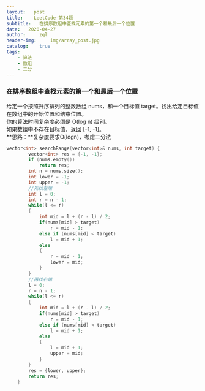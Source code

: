 ```yaml
---
layout:   post
title:    LeetCode-第34题
subtitle:   在排序数组中查找元素的第一个和最后一个位置
date:   2020-04-27
author:     zql
header-img:     img/array_post.jpg
catalog:    true
tags:
    - 算法
    - 数组
    - 二分
---  
```

### 在排序数组中查找元素的第一个和最后一个位置  
给定一个按照升序排列的整数数组 nums，和一个目标值 target。找出给定目标值在数组中的开始位置和结束位置。  
你的算法时间复杂度必须是 O(log n) 级别。  
如果数组中不存在目标值，返回 [-1, -1]。  
**思路：**复杂度要求O(logn)，考虑二分法  
```c++
vector<int> searchRange(vector<int>& nums, int target) {
        vector<int> res = {-1, -1};
        if (nums.empty())
            return res;
        int n = nums.size();
        int lower = -1;
        int upper = -1;
        //先找左端
        int l = 0;
        int r = n - 1;
        while(l <= r)
        {
            int mid = l + (r - l) / 2;
            if(nums[mid] > target)
                r = mid - 1;
            else if (nums[mid] < target)
                l = mid + 1;
            else 
            {
                r = mid - 1;
                lower = mid;
            }
        }
        //再找右端
        l = 0;
        r = n - 1;
        while(l <= r)
        {
            int mid = l + (r - l) / 2;
            if(nums[mid] > target)
                r = mid - 1;
            else if (nums[mid] < target)
                l = mid + 1;
            else 
            {
                l = mid + 1;
                upper = mid;
            }
        }
        res = {lower, upper};
        return res;
    }
```
